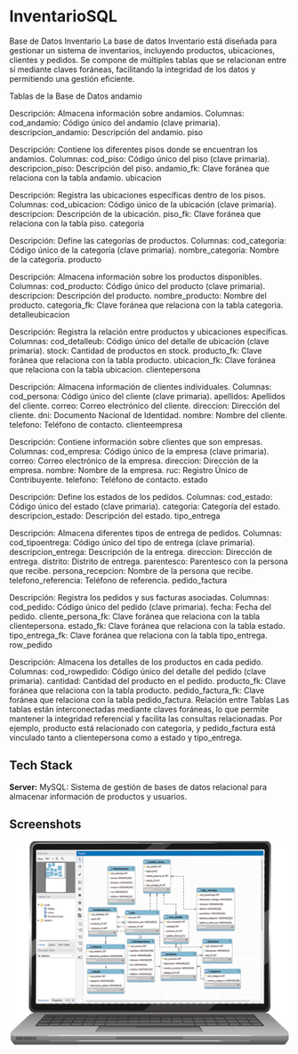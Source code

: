 # InventarioSQL
Base de Datos Inventario
La base de datos Inventario está diseñada para gestionar un sistema de inventarios, incluyendo productos, ubicaciones, clientes y pedidos. Se compone de múltiples tablas que se relacionan entre sí mediante claves foráneas, facilitando la integridad de los datos y permitiendo una gestión eficiente.

Tablas de la Base de Datos
andamio

Descripción: Almacena información sobre andamios.
Columnas:
cod_andamio: Código único del andamio (clave primaria).
descripcion_andamio: Descripción del andamio.
piso

Descripción: Contiene los diferentes pisos donde se encuentran los andamios.
Columnas:
cod_piso: Código único del piso (clave primaria).
descripcion_piso: Descripción del piso.
andamio_fk: Clave foránea que relaciona con la tabla andamio.
ubicacion

Descripción: Registra las ubicaciones específicas dentro de los pisos.
Columnas:
cod_ubicacion: Código único de la ubicación (clave primaria).
descripcion: Descripción de la ubicación.
piso_fk: Clave foránea que relaciona con la tabla piso.
categoria

Descripción: Define las categorías de productos.
Columnas:
cod_categoria: Código único de la categoría (clave primaria).
nombre_categoria: Nombre de la categoría.
producto

Descripción: Almacena información sobre los productos disponibles.
Columnas:
cod_producto: Código único del producto (clave primaria).
descripcion: Descripción del producto.
nombre_producto: Nombre del producto.
categoria_fk: Clave foránea que relaciona con la tabla categoria.
detalleubicacion

Descripción: Registra la relación entre productos y ubicaciones específicas.
Columnas:
cod_detalleub: Código único del detalle de ubicación (clave primaria).
stock: Cantidad de productos en stock.
producto_fk: Clave foránea que relaciona con la tabla producto.
ubicacion_fk: Clave foránea que relaciona con la tabla ubicacion.
clientepersona

Descripción: Almacena información de clientes individuales.
Columnas:
cod_persona: Código único del cliente (clave primaria).
apellidos: Apellidos del cliente.
correo: Correo electrónico del cliente.
direccion: Dirección del cliente.
dni: Documento Nacional de Identidad.
nombre: Nombre del cliente.
telefono: Teléfono de contacto.
clienteempresa

Descripción: Contiene información sobre clientes que son empresas.
Columnas:
cod_empresa: Código único de la empresa (clave primaria).
correo: Correo electrónico de la empresa.
direccion: Dirección de la empresa.
nombre: Nombre de la empresa.
ruc: Registro Único de Contribuyente.
telefono: Teléfono de contacto.
estado

Descripción: Define los estados de los pedidos.
Columnas:
cod_estado: Código único del estado (clave primaria).
categoria: Categoría del estado.
descripcion_estado: Descripción del estado.
tipo_entrega

Descripción: Almacena diferentes tipos de entrega de pedidos.
Columnas:
cod_tipoentrega: Código único del tipo de entrega (clave primaria).
descripcion_entrega: Descripción de la entrega.
direccion: Dirección de entrega.
distrito: Distrito de entrega.
parentesco: Parentesco con la persona que recibe.
persona_recepcion: Nombre de la persona que recibe.
telefono_referencia: Teléfono de referencia.
pedido_factura

Descripción: Registra los pedidos y sus facturas asociadas.
Columnas:
cod_pedido: Código único del pedido (clave primaria).
fecha: Fecha del pedido.
cliente_persona_fk: Clave foránea que relaciona con la tabla clientepersona.
estado_fk: Clave foránea que relaciona con la tabla estado.
tipo_entrega_fk: Clave foránea que relaciona con la tabla tipo_entrega.
row_pedido

Descripción: Almacena los detalles de los productos en cada pedido.
Columnas:
cod_rowpedido: Código único del detalle del pedido (clave primaria).
cantidad: Cantidad del producto en el pedido.
producto_fk: Clave foránea que relaciona con la tabla producto.
pedido_factura_fk: Clave foránea que relaciona con la tabla pedido_factura.
Relación entre Tablas
Las tablas están interconectadas mediante claves foráneas, lo que permite mantener la integridad referencial y facilita las consultas relacionadas.
Por ejemplo, producto está relacionado con categoria, y pedido_factura está vinculado tanto a clientepersona como a estado y tipo_entrega.


## Tech Stack

**Server:**
MySQL: Sistema de gestión de bases de datos relacional para almacenar información de productos y usuarios.


## Screenshots

![Base de Datos Inventario](https://raw.githubusercontent.com/Ronalk35/InventarioSQL/main/Imagen/bd_inventario.png)


